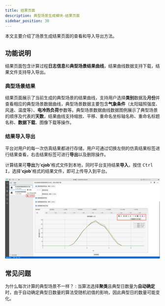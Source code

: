 ```yaml
---
title: 结果页面
description: 典型场景生成模块-结果页面
sidebar_position: 30
---
```


本文主要介绍了场景生成结果页面的查看和导入导出方法。

## 功能说明

结果页面包含计算过程**日志信息**和**典型场景结果曲线**，结果曲线数据支持下载，结果文件支持导入导出。

### 典型场景结果

结果页面展示了当前生成的典型场景的结果曲线，支持用户选择**类别**数据及**月份**并查看相应的典型场景数据曲线，典型场景数据主要包含**气象条件**（太阳辐照强度、风速、温度等）、**电冷热负荷**参数等。典型场景数据曲线数据图例展示了典型场景的顺序及代表的**天数**，结果曲线支持缩放、平移、重命名坐标轴名称、重命名标题名称、**数据下载**、图像下载等操作。

### 结果导入导出

平台对用户的每一次仿真结果都进行存储，用户可通过切换左侧的仿真结果标签进行结果查看，右击结果标签可进行**导出**以及删除操作。

计算结果可**导出**为'**cjob**'格式文件到本地，同时平台支持结果**导入**，按住 <kbd>Ctrl</kbd> <kbd>I</kbd>，选择'**cjob**'格式的结果文件，即可上传导入到平台。

![导入导出](./result.png "导入导出")


## 常见问题

为什么每次计算的典型场景不一样？
:   当算法选择**聚类**且典型日数量为**自动确定**时，由于自动确定典型日数量的算法受随机初值的影响，因此典型日的数量可能变化。